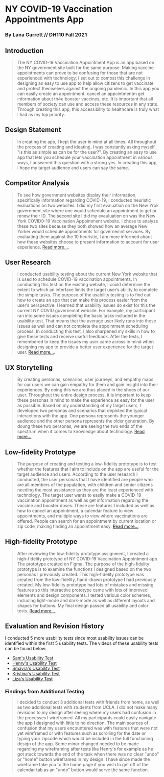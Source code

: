 # NY COVID-19 Vaccination Appointments App
### By Lana Garrett // DH110 Fall 2021
## Introduction
> The NY COVID-19 Vaccination Appointment App is an app based on the NY government site built for the same purpose. Making vaccine appointments can prove to be confusing for those that are not experienced with technology. I set out to combat this challenge in designing an easy to use app to help allow citizens to get vaccinate and protect themselves against the ongoing pandemic. In this app you can easily create an appointment, cancel an appointmentm get information about th4e booster vaccines, etc. It is important that all members of society can use and access these resources in any state. Through creating this app, this accessibility to healthcare is truly what I had as my top priority.
## Design Statement
> In creating the app, I kept the user in mind at all times. All throughout the process of creating and ideating, I was constantly asking myself, "Is this as simple as can be for the user?". By creating an easy to use app that lets you schedule your vaccination appointment in various ways, I answered this question with a strong yes. In creating this app, I hope my target audience and users can say the same.
## Competitor Analysis
> To see how government websites display their information, specifically information regarding COVID-19, I conducted heuristic evaluations on two websites. I did my first evaluation on the New Yrok government site where one would schedule an appointment to get or renew their ID. The second site I did my evauluation on was the New York COVID0-19 Vaccination Appointment website. I chose to analyze these two sites because they both showed how an average New Yorker would schedule appointments for governemnt services. By evaluating them against the 10 heuristic, I am more informed about how these websites choose to present information to account for user experience. [Read more...](https://github.com/lanag1/Heuristic-Evaluation).
## User Research
> I conducted usability testing about the current New York website that is used to schedule COVID-19 vaccination appointments. In conducting this test on the existing website, I could determine the extent to which an interface limits the target user’s ability to complete the simple tasks. The purpose of the usability testing is to find out how to create an app that can make this process easier from the user’s perspective. I learned that usability issues do exist for this the current NY COVID governemnt website. For example, my participant ran into some issues completing the basic tasks included in the usability test. That means that the average user likely runs into these issues as well and can not complete the appointment scheduling process. In conducting this test, I also sharpened my skills in how to give these tests and receive useful feedback. After the tests, I remembered to keep the issues my user came across in mind when designing my app to provide a better user experience for the target user. [Read more...](https://github.com/lanag1/Pilot-UT).
## UX Storytelling
> By creating personas, scenarios, user journeys, and empathy maps for our users we can gain empathy for them and gain insight into their experiences. By doing this we are thus placed in the shoes of our user. Throughout the entire design process, it is important to keep these personas in mind to make the experience as easy for the user as possible. Based on my understanding of my target users, I developed two personas and scenarios that depicted the typical interactions with the app. One persona represents the younger audience and the other persona represents the older generation. By doung these two personas, we are seeing the two ends of the spectrum when it comes to knowledge about technology. [Read more...](https://github.com/lanag1/Persona-and-Scenario).
## Low-fidelity Prototype
> The purpose of creating and testing a low-fidelity prototype is to test whether the features that I aim to include on the app are useful for the target audience and users. According to the user research I conducted, the user personas that I have identified are people who are all members of the population, with children and senior citizens needing the most assistance as they are the least experienced with technology. The target user wants to easily make a COVID-19 vaccination appointment as well as get information regarding the vaccine and booster doses. These are features I included as well as how to cancel an appointment, a calendar feature to view appointments, and multiple ways to view where vaccinations are offered. People can search for an appointment by current location or zip code, making finding an appointment easy. [Read more...](https://github.com/lanag1/UX-Design-of-a-Government-Website).
## High-fidelity Prototype
> After reviewing the low-fidelity prototype assignment, I created a high-fidelity prototype of NY COVID-19 Vaccination Appointment app. The prototype created on Figma. The purpose of the high-fidelity prototype is to examine the functions I designed based on the two personas I previously created. This high-fidelity prototype was created from the low-fidelity, hand-drawn prototype I had previously created. My low-fidelity prototype had lots of mistakes and missing features so this interactive prototype came with lots of improved elements and design components. I tested various color schemes, including light-mode and dark-mode as well as different layouts and shapes for buttons. My final design passed all usability and color tests. [Read more...](https://github.com/lanag1/A08-High-Fidelity-Interactive-Prototype).
## Evaluation and Revision History
I conducted 5 more usability tests since most usability issues can be identified within the first 5 usability tests. The videos of these usability tests can be found below:
* [Sam's Usability Test](https://youtu.be/eQfhz4ft9Kg)
* [Henry's Usability Test](https://youtu.be/mJJl1pd2Sa4)
* [Smayra's Usability Test](https://youtu.be/yzspJebfewQ)
* [Kristina's Usability Test]()
* [Liza's Usability Test]()
### Findings from Additional Testing
> I decided to conduct 3 additional tests with friends from home, as well as two additional tests with students from UCLA. I did not make many revisions to my design after seeing where my users had confusion in the processes I wireframed. All my participants could easily navigate the app I designed with little to no direction. The main sources of confusion that my users encountered was with features that were not yet wireframed or with features such as scrolling for the date or typing your zipcode which would be included in the full functioning design of the app. Some minor changed needed to be made regarding my wireframing after tests like Henry's for example as he got stuck towards the end of the task when there was no clear "undo" or "home" button wireframed in my design. I have since made the wireframe take you to the home page if you wish to get off of the calendar tab as an "undo" button would serve the same function.
